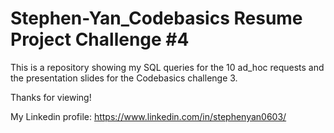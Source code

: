 # Stephen-Yan_Codebasics Resume Project Challenge #4

This is a repository showing my SQL queries for the 10 ad_hoc requests and the presentation slides for the Codebasics challenge 3.

Thanks for viewing!

My Linkedin profile: https://www.linkedin.com/in/stephenyan0603/
